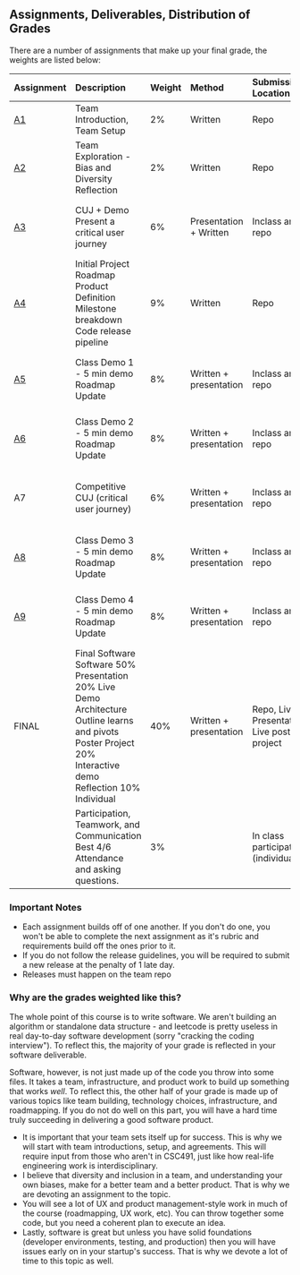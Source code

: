 Assignments, Deliverables, Distribution of Grades
---

There are a number of assignments that make up your final grade, the weights are listed below:

<!-- OVERVIEW START -->


| Assignment | Description | Weight | Method | Submission Location | Due Date |
| :---- | :---- | :---- | :---- | :---- | :---- |
| [A1](../assignments/a1.md) | Team Introduction, Team Setup | 2% | Written | Repo | Sept 8th |
| [A2](../assignments/a2.md) | Team Exploration \- Bias and Diversity Reflection | 2% | Written | Repo | Sept 17th |
| [A3](../assignments/a3.md) | CUJ \+ Demo Present a critical user journey | 6% | Presentation \+ Written | Inclass and repo | Repo Submission \- Sept 24 Demo \- Sept 25 |
| [A4](../assignments/a4.md) | Initial Project Roadmap Product Definition Milestone breakdown Code release pipeline | 9% | Written | Repo | Repo Submission \- Oct 1 Demo \- Oct 2 |
| [A5](../assignments/a5_6_8_9.md) | Class Demo 1 \- 5 min demo Roadmap Update | 8% | Written \+ presentation | Inclass and repo | Repo Submission \- Oct 8 Demo \- Oct 9 |
| [A6](../assignments/a5_6_8_9.md) | Class Demo 2 \- 5 min demo Roadmap Update | 8% | Written \+ presentation | Inclass and repo | Repo Submission \- Oct 15 Demo \- Oct 16 |
| A7 | Competitive CUJ (critical user journey) | 6% | Written \+ presentation | Inclass and repo | Repo Submission \- Nov 5 Demo \- Nov 6 |
| [A8](../assignments/a5_6_8_9.md) | Class Demo 3 \- 5 min demo Roadmap Update | 8% | Written \+ presentation | Inclass and repo | Repo Submission \- Nov 12 Demo \- Nov 13 |
| [A9](../assignments/a5_6_8_9.md) | Class Demo 4 \- 5 min demo Roadmap Update | 8% | Written \+ presentation | Inclass and repo | Repo Submission \- Nov 19 Demo \- Nov 20 |
| FINAL | Final Software Software 50% Presentation 20% Live Demo  Architecture Outline learns and pivots Poster Project 20% Interactive demo Reflection 10% Individual | 40% | Written \+ presentation | Repo, Live Presentation, Live poster project | Repo Submission \- Nov 25 Demo \- Nov 26 |
|  | Participation, Teamwork, and Communication   Best 4/6 Attendance and asking questions. | 3% |  | In class participation (individual) | CUJ 1, Competitive CUJ 1, 4 Product Demos |

<!-- OVERVIEW END -->

### Important Notes

- Each assignment builds off of one another. If you don't do one, you won't be able to complete the next assignment as it's rubric and requirements build off the ones prior to it.
- If you do not follow the release guidelines, you will be required to submit a new release at the penalty of 1 late day.
- Releases must happen on the team repo

### Why are the grades weighted like this?

The whole point of this course is to write software. We aren't building an algorithm or standalone data structure - and leetcode is pretty useless in real day-to-day software development (sorry "cracking the coding interview"). To reflect this, the majority of your grade is reflected in your software deliverable.

Software, however, is not just made up of the code you throw into some files. It takes a team, infrastructure, and product work to build up something that works _well_. To reflect this, the other half of your grade is made up of various topics like team building, technology choices, infrastructure, and roadmapping. If you do not do well on this part, you will have a hard time truly succeeding in delivering a good software product.

- It is important that your team sets itself up for success. This is why we will start with team introductions, setup, and agreements. This will require input from those who aren't in CSC491, just like how real-life engineering work is interdisciplinary.
- I believe that diversity and inclusion in a team, and understanding your own biases, make for a better team and a better product. That is why we are devoting an assignment to the topic.
- You will see a lot of UX and product management-style work in much of the course (roadmapping, UX work, etc). You can throw together some code, but you need a coherent plan to execute an idea.
- Lastly, software is great but unless you have solid foundations (developer environments, testing, and production) then you will have issues early on in your startup's success. That is why we devote a lot of time to this topic as well.
